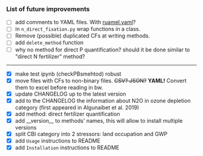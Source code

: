 ### List of future improvements

- [ ] add comments to YAML files. With [ruamel.yaml](https://yaml.readthedocs.io/en/latest/)?
- [ ] in `n_direct_fixation.py` wrap functions in a class.
- [ ] Remove (possible) duplicated CFs at writing methods.
- [ ] add `delete_method` function
- [ ] why no method for direct P quantification? should it be done similar to "direct N fertilizer" method?
---
- [x] make test ipynb (checkPBsmehtod) robust
- [x] move files with CFs to non-binary files. ~~CSV? JSON?~~ **YAML!** Convert them to excel before reading in bw.
- [x] update CHANGELOG up to the latest version
- [x] add to the CHANGELOG the information about N2O in ozone depletion category (first appeared in Algunaibet et al. 2019)
- [x] add method: direct fertilizer quantification
- [x] add \_\_version__ to methods' names, this will allow to install multiple versions
- [x] split CBI category into 2 stressors: land occupation and GWP
- [x] add `Usage` instructions to README
- [x] add `Installation` instructions to README
